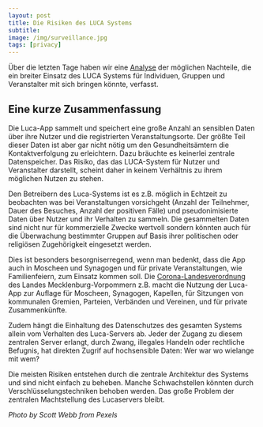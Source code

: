 ```yaml
---
layout: post
title: Die Risiken des LUCA Systems
subtitle: 
image: /img/surveillance.jpg
tags: [privacy]
---
```

Über die letzten Tage haben wir eine [Analyse](https://arxiv.org/pdf/2103.11958) der möglichen Nachteile, die ein breiter Einsatz des LUCA Systems für Individuen, Gruppen und Veranstalter mit sich bringen könnte, verfasst.  

Eine kurze Zusammenfassung
-
Die Luca-App sammelt und speichert eine große Anzahl an sensiblen Daten über ihre Nutzer und die registrierten Veranstaltungsorte.
Der größte Teil dieser Daten ist aber gar nicht nötig um den Gesundheitsämtern die Kontaktverfolgung zu erleichtern.
Dazu bräuchte es keinerlei zentrale Datenspeicher.
Das Risiko, das das LUCA-System für Nutzer und Veranstalter darstellt, scheint daher in keinem Verhältnis zu ihrem möglichen Nutzen zu stehen.

Den Betreibern des Luca-Systems ist es z.B. möglich in Echtzeit zu beobachten was bei Veranstaltungen vorsichgeht (Anzahl der Teilnehmer, Dauer des Besuches, Anzahl der positiven Fälle) und pseudonimisierte Daten über Nutzer und ihr Verhalten zu sammeln.
Die gesammelten Daten sind nicht nur für kommerzielle Zwecke wertvoll sondern könnten auch für die Überwachung bestimmter Gruppen auf Basis ihrer politischen oder religiösen Zugehörigkeit eingesetzt werden.

Dies ist besonders besorgniserregend, wenn man bedenkt, dass  die App auch in Moscheen und Synagogen  und für private Veranstaltungen, wie Familienfeiern, zum Einsatz kommen soll.
Die [Corona-Landesverordnung](https://www.regierung-mv.de/static/Regierungsportal/Portalredaktion/Inhalte/Corona/Corona-Verordnung.pdf) des Landes Mecklenburg-Vorpommern z.B. macht die Nutzung der Luca-App zur Auflage für Moscheen, Synagogen, Kapellen, für Sitzungen von kommunalen Gremien, Parteien, Verbänden und Vereinen, und für private Zusammenkünfte.

Zudem hängt die Einhaltung des Datenschutzes des gesamten Systems allein vom Verhalten des Luca-Servers ab. Jeder der Zugang zu diesem zentralen Server erlangt, durch Zwang, illegales Handeln oder rechtliche Befugnis, hat direkten Zugrif auf hochsensible Daten: Wer war wo wielange mit wem?

Die meisten Risiken entstehen durch die zentrale Architektur des Systems und sind nicht einfach zu beheben. Manche Schwachstellen könnten durch Verschlüsselungstechniken behoben werden. Das große Problem der zentralen Machtstellung des Lucaservers bleibt.

*Photo by Scott Webb from Pexels*


